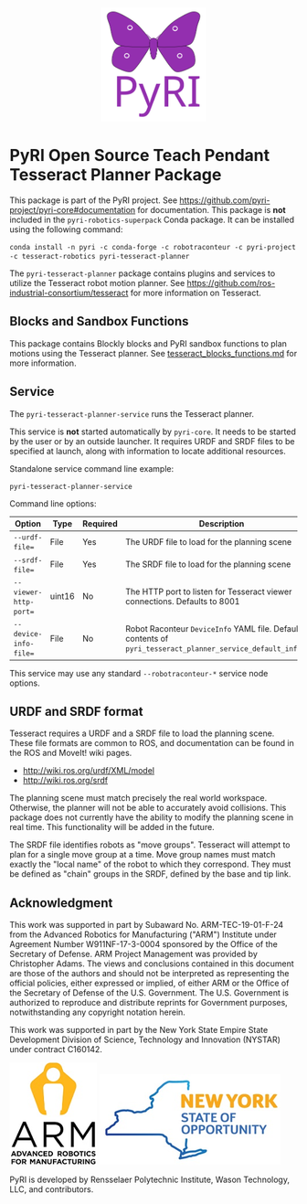 <p align="center">
<img src="./doc/figures/pyri_logo_web.svg" height="200"/>
</p>

# PyRI Open Source Teach Pendant Tesseract Planner Package

This package is part of the PyRI project. See https://github.com/pyri-project/pyri-core#documentation for documentation. This package is **not** included in the `pyri-robotics-superpack` Conda package. It can be installed using the following command:

```
conda install -n pyri -c conda-forge -c robotraconteur -c pyri-project -c tesseract-robotics pyri-tesseract-planner
```

The `pyri-tesseract-planner` package contains plugins and services to utilize the Tesseract robot motion planner. See https://github.com/ros-industrial-consortium/tesseract for more information on Tesseract.

## Blocks and Sandbox Functions

This package contains Blockly blocks and PyRI sandbox functions to plan motions using the Tesseract planner. See [tesseract_blocks_functions.md](doc/tesseract_blocks_functions.md) for more information.

## Service

The `pyri-tesseract-planner-service` runs the Tesseract planner.

This service is **not** started automatically by `pyri-core`. It needs to be started by the user or by an outside launcher. It requires URDF and SRDF files to be specified at launch, along with information to locate additional resources.

Standalone service command line example:

```
pyri-tesseract-planner-service
```

Command line options:

| Option | Type | Required | Description |
| ---    | ---  | ---      | ---         |
| `--urdf-file=` | File | Yes | The URDF file to load for the planning scene |
| `--srdf-file=` | File | Yes | The SRDF file to load for the planning scene |
| `--viewer-http-port=` | uint16 | No | The HTTP port to listen for Tesseract viewer connections. Defaults to 8001 | 
| `--device-info-file=` | File | No | Robot Raconteur `DeviceInfo` YAML file. Defaults to contents of `pyri_tesseract_planner_service_default_info.yml` |

This service may use any standard `--robotraconteur-*` service node options.

## URDF and SRDF format

Tesseract requires a URDF and a SRDF file to load the planning scene. These file formats are common to ROS, and documentation can be found in the ROS and MoveIt! wiki pages.

* http://wiki.ros.org/urdf/XML/model
* http://wiki.ros.org/srdf

The planning scene must match precisely the real world workspace. Otherwise, the planner will not be able to accurately avoid collisions. This package does not currently have the ability to modify the planning scene in real time. This functionality will be added in the future.

The SRDF file identifies robots as "move groups". Tesseract will attempt to plan for a single move group at a time. Move group names must match exactly the "local name" of the robot to which they correspond. They must be defined as "chain" groups in the SRDF, defined by the base and tip link.

## Acknowledgment

This work was supported in part by Subaward No. ARM-TEC-19-01-F-24 from the Advanced Robotics for Manufacturing ("ARM") Institute under Agreement Number W911NF-17-3-0004 sponsored by the Office of the Secretary of Defense. ARM Project Management was provided by Christopher Adams. The views and conclusions contained in this document are those of the authors and should not be interpreted as representing the official policies, either expressed or implied, of either ARM or the Office of the Secretary of Defense of the U.S. Government. The U.S. Government is authorized to reproduce and distribute reprints for Government purposes, notwithstanding any copyright notation herein.

This work was supported in part by the New York State Empire State Development Division of Science, Technology and Innovation (NYSTAR) under contract C160142. 

![](doc/figures/arm_logo.jpg) ![](doc/figures/nys_logo.jpg)

PyRI is developed by Rensselaer Polytechnic Institute, Wason Technology, LLC, and contributors.